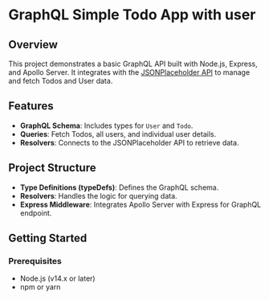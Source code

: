 # GraphQL Simple Todo App with user

## Overview

This project demonstrates a basic GraphQL API built with Node.js, Express, and Apollo Server. It integrates with the [JSONPlaceholder API](https://jsonplaceholder.typicode.com) to manage and fetch Todos and User data.

## Features

- **GraphQL Schema**: Includes types for `User` and `Todo`.
- **Queries**: Fetch Todos, all users, and individual user details.
- **Resolvers**: Connects to the JSONPlaceholder API to retrieve data.

## Project Structure

- **Type Definitions (typeDefs)**: Defines the GraphQL schema.
- **Resolvers**: Handles the logic for querying data.
- **Express Middleware**: Integrates Apollo Server with Express for GraphQL endpoint.

## Getting Started

### Prerequisites

- Node.js (v14.x or later)
- npm or yarn




